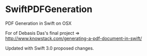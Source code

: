 # SwiftPDFGeneration
PDF Generation in Swift on OSX

For of Debasis Das's final project => http://www.knowstack.com/generating-a-pdf-document-in-swift/

Updated with Swift 3.0 proposed changes.
